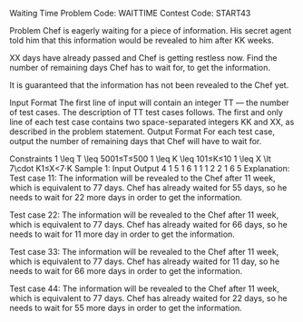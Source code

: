 Waiting Time
Problem Code:
WAITTIME
Contest Code:
START43


Problem
Chef is eagerly waiting for a piece of information. His secret agent told him that this information would be revealed to him after KK weeks.

XX days have already passed and Chef is getting restless now. Find the number of remaining days Chef has to wait for, to get the information.

It is guaranteed that the information has not been revealed to the Chef yet.

Input Format
The first line of input will contain an integer TT — the number of test cases. The description of TT test cases follows.
The first and only line of each test case contains two space-separated integers KK and XX, as described in the problem statement.
Output Format
For each test case, output the number of remaining days that Chef will have to wait for.

Constraints
1 \leq T \leq 5001≤T≤500
1 \leq K \leq 101≤K≤10
1 \leq X \lt 7\cdot K1≤X<7⋅K
Sample 1:
Input
Output
4
1 5
1 6
1 1
1 2
2
1
6
5
Explanation:
Test case 11: The information will be revealed to the Chef after 11 week, which is equivalent to 77 days. Chef has already waited for 55 days, so he needs to wait for 22 more days in order to get the information.

Test case 22: The information will be revealed to the Chef after 11 week, which is equivalent to 77 days. Chef has already waited for 66 days, so he needs to wait for 11 more day in order to get the information.

Test case 33: The information will be revealed to the Chef after 11 week, which is equivalent to 77 days. Chef has already waited for 11 day, so he needs to wait for 66 more days in order to get the information.

Test case 44: The information will be revealed to the Chef after 11 week, which is equivalent to 77 days. Chef has already waited for 22 days, so he needs to wait for 55 more days in order to get the information.

